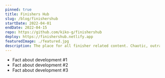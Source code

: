 ```yaml
---
pinned: true
title: Finishers Hub
slug: /blog/finishershub
startDate: 2022-04-01
endDate: 2022-04-15
repo: https://github.com/kiko-g/finishershub
deploy: https://finishershub.netlify.app
featuredImage: ./featured.jpg
description: The place for all finisher related content. Chaotic, outrageous, lawless on the fence of criminality. Perfectly unbalanced. As all things should be.
---
```


- Fact about development #1
- Fact about development #2
- Fact about development #3
